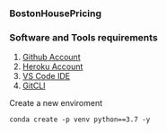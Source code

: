 ### BostonHousePricing

### Software and Tools requirements 

1. [Github Account](https://github.com)
2. [Heroku Account](https://heroku.com)
3. [VS Code IDE](https://code.visalstudio.com/)
4. [GitCLI](https://git-scm.com/book/en/v2/Getting-Started-The-Command-Line)

Create a new enviroment 

```
conda create -p venv python==3.7 -y
```